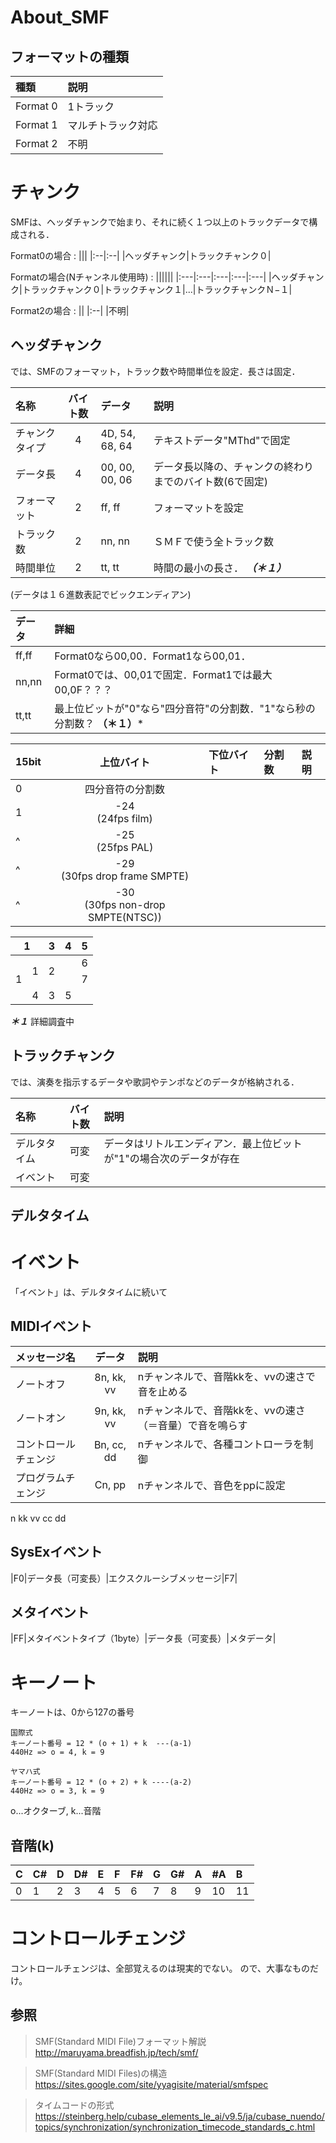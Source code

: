 # About_SMF

## フォーマットの種類
|種類|説明|
|:--|:--|
|Format 0|1トラック|
|Format 1|マルチトラック対応|
|Format 2|不明|

# チャンク
SMFは、ヘッダチャンクで始まり、それに続く１つ以上のトラックデータで構成される．

Format0の場合 :
|||
|:--|:--|
|ヘッダチャンク|トラックチャンク０|

Formatの場合(Nチャンネル使用時) :
||||||
|:---|:---|:---|:---|:---|
|ヘッダチャンク|トラックチャンク０|トラックチャンク１|...|トラックチャンクＮ−１|

Format2の場合 :
||
|:--|
|不明|

## ヘッダチャンク
では、SMFのフォーマット，トラック数や時間単位を設定．長さは固定．

|名称|バイト数|データ|説明|
|:--|:--:|:----------------|:--|
|チャンクタイプ|4|4D, 54, 68, 64|テキストデータ"MThd"で固定|
|データ長|4|00, 00, 00, 06|データ長以降の、チャンクの終わりまでのバイト数(6で固定)|
|フォーマット|2|ff, ff|フォーマットを設定|
|トラック数|2|nn, nn|ＳＭＦで使う全トラック数|
|時間単位|2|tt, tt|時間の最小の長さ． ***（＊１）***|

(データは１６進数表記でビックエンディアン)

|データ|詳細|
|:--|:--|
|ff,ff|Format0なら00,00．Format1なら00,01．
|nn,nn|Format0では、00,01で固定．Format1では最大00,0F？？？
|tt,tt|最上位ビットが"0"なら"四分音符"の分割数．"1"なら秒の分割数？ **（＊１）***

|15bit|上位バイト|下位バイト|分割数|説明|
|:-|:-:|:-|:-|:-|
|0|四分音符の分割数||
|1|-24<br>(24fps film)|
|^|-25<br>(25fps PAL)|
|^|-29<br>(30fps drop frame SMPTE)|
|^|-30<br>(30fps non-drop SMPTE(NTSC))|

<table>
  <thead>
    <tr>
      <th colspan="2">1</th>
      <th>3</th>
      <th>4</th>
      <th>5</th>
    </tr>
  </thead>
  <tbody>
    <tr>
      <td rowspan="3">1</td>
      <td rowspan="2">1</td>
      <td rowspan="2" colspan="2">2</td>
      <td>6</td>
    </tr>
    <tr>
      <td>7</td>
    </tr>
    <tr>
      <td>4</td>
      <td>3</td>
      <td colspan="2">5</td>
    </tr>
  </tbody>
</table>

***＊１*** 詳細調査中

## トラックチャンク
では、演奏を指示するデータや歌詞やテンポなどのデータが格納される．

|名称|バイト数|説明|
|:--|:----:|:--|
|デルタタイム|可変| データはリトルエンディアン．最上位ビットが"1"の場合次のデータが存在 |
|イベント|可変|  |

## デルタタイム

# イベント
「イベント」は、デルタタイムに続いて

## MIDIイベント
|メッセージ名|データ|説明|
|:--|:--:|:--|
|ノートオフ|8n, kk, vv|nチャンネルで、音階kkを、vvの速さで音を止める|
|ノートオン|9n, kk, vv|nチャンネルで、音階kkを、vvの速さ（＝音量）で音を鳴らす|
|コントロールチェンジ|Bn, cc, dd|nチャンネルで、各種コントローラを制御|
|プログラムチェンジ|Cn, pp|nチャンネルで、音色をppに設定|

n
kk
vv
cc
dd

## SysExイベント

|F0|データ長（可変長）|エクスクルーシブメッセージ|F7|

## メタイベント

|FF|メタイベントタイプ（1byte）|データ長（可変長）|メタデータ|


# キーノート
キーノートは、0から127の番号

    国際式
    キーノート番号 = 12 * (o + 1) + k  ---(a-1)
    440Hz => o = 4, k = 9

    ヤマハ式
    キーノート番号 = 12 * (o + 2) + k ----(a-2)
    440Hz => o = 3, k = 9

o...オクターブ,  k...音階

## 音階(k)
|C|C#|D|D#|E|F|F#|G|G#|A|#A|B|
|:--|:--|:--|:--|:--|:--|:--|:--|:--|:--|:--|:--|
|0|1|2|3|4|5|6|7|8|9|10|11|

# コントロールチェンジ
コントロールチェンジは、全部覚えるのは現実的でない。
ので、大事なものだけ。

## 参照
> SMF(Standard MIDI File)フォーマット解説
> http://maruyama.breadfish.jp/tech/smf/

> SMF(Standard MIDI Files)の構造
> https://sites.google.com/site/yyagisite/material/smfspec

> タイムコードの形式
> https://steinberg.help/cubase_elements_le_ai/v9.5/ja/cubase_nuendo/topics/synchronization/synchronization_timecode_standards_c.html
